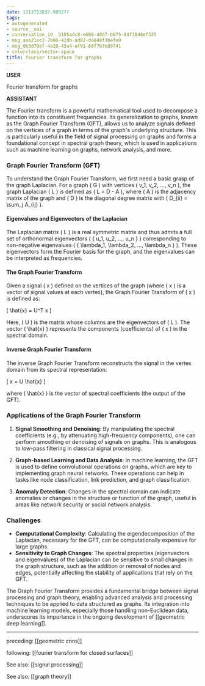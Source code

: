 ```yaml
---
date: 1713753837.989277
tags:
- autogenerated
- source__oai
- conversation_id__5105adc8-e608-40d7-b875-84f3846ef325
- msg_aaa21ec2-7b06-42db-ad02-da848f3b4fe0
- msg_0b3d70ef-4a28-43a4-af91-68f7b7e89741
- colorclass/vector-space
title: fourier transform for graphs
---
```


**USER**

Fourier transform for graphs


**ASSISTANT**

The Fourier transform is a powerful mathematical tool used to decompose a function into its constituent frequencies. Its generalization to graphs, known as the Graph Fourier Transform (GFT), allows us to analyze signals defined on the vertices of a graph in terms of the graph's underlying structure. This is particularly useful in the field of signal processing on graphs and forms a foundational concept in spectral graph theory, which is used in applications such as machine learning on graphs, network analysis, and more.

### Graph Fourier Transform (GFT)

To understand the Graph Fourier Transform, we first need a basic grasp of the graph Laplacian. For a graph \( G \) with vertices \( v_1, v_2, ..., v_n \), the graph Laplacian \( L \) is defined as \( L = D - A \), where \( A \) is the adjacency matrix of the graph and \( D \) is the diagonal degree matrix with \( D_{ii} = \sum_j A_{ij} \).

#### Eigenvalues and Eigenvectors of the Laplacian

The Laplacian matrix \( L \) is a real symmetric matrix and thus admits a full set of orthonormal eigenvectors \( \{ u_1, u_2, ..., u_n \} \) corresponding to non-negative eigenvalues \( \{ \lambda_1, \lambda_2, ..., \lambda_n \} \). These eigenvectors form the Fourier basis for the graph, and the eigenvalues can be interpreted as frequencies.

#### The Graph Fourier Transform

Given a signal \( x \) defined on the vertices of the graph (where \( x \) is a vector of signal values at each vertex), the Graph Fourier Transform of \( x \) is defined as:

\[ \hat{x} = U^T x \]

Here, \( U \) is the matrix whose columns are the eigenvectors of \( L \). The vector \( \hat{x} \) represents the components (coefficients) of \( x \) in the spectral domain.

#### Inverse Graph Fourier Transform

The inverse Graph Fourier Transform reconstructs the signal in the vertex domain from its spectral representation:

\[ x = U \hat{x} \]

where \( \hat{x} \) is the vector of spectral coefficients (the output of the GFT).

### Applications of the Graph Fourier Transform

1. **Signal Smoothing and Denoising**: By manipulating the spectral coefficients (e.g., by attenuating high-frequency components), one can perform smoothing or denoising of signals on graphs. This is analogous to low-pass filtering in classical signal processing.

2. **Graph-based Learning and Data Analysis**: In machine learning, the GFT is used to define convolutional operations on graphs, which are key to implementing graph neural networks. These operations can help in tasks like node classification, link prediction, and graph classification.

3. **Anomaly Detection**: Changes in the spectral domain can indicate anomalies or changes in the structure or function of the graph, useful in areas like network security or social network analysis.

### Challenges

- **Computational Complexity**: Calculating the eigendecomposition of the Laplacian, necessary for the GFT, can be computationally expensive for large graphs.
- **Sensitivity to Graph Changes**: The spectral properties (eigenvectors and eigenvalues) of the Laplacian can be sensitive to small changes in the graph structure, such as the addition or removal of nodes and edges, potentially affecting the stability of applications that rely on the GFT.

The Graph Fourier Transform provides a fundamental bridge between signal processing and graph theory, enabling advanced analysis and processing techniques to be applied to data structured as graphs. Its integration into machine learning models, especially those handling non-Euclidean data, underscores its importance in the ongoing development of [[geometric deep learning]].


---

preceding: [[geometric cnns]]  


following: [[fourier transform for closed surfaces]]

See also: [[signal processing]]


See also: [[graph theory]]